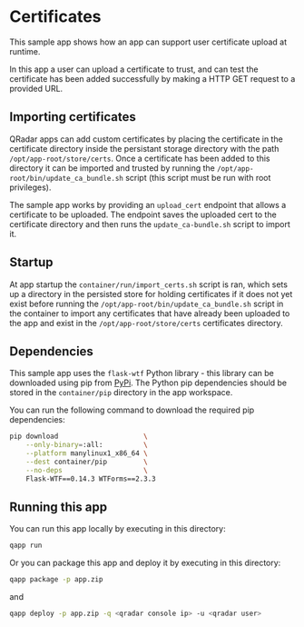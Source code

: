# Certificates

This sample app shows how an app can support user certificate upload at runtime.

In this app a user can upload a certificate to trust, and can test the certificate has been added successfully by
making a HTTP GET request to a provided URL.

## Importing certificates

QRadar apps can add custom certificates by placing the certificate in the certificate directory inside the persistant
storage directory with the path `/opt/app-root/store/certs`. Once a certificate has been added to this directory it
can be imported and trusted by running the `/opt/app-root/bin/update_ca_bundle.sh` script (this script must be run
with root privileges).

The sample app works by providing an `upload_cert` endpoint that allows a certificate to be uploaded. The endpoint
saves the uploaded cert to the certificate directory and then runs the `update_ca-bundle.sh` script to import it.

## Startup

At app startup the `container/run/import_certs.sh` script is ran, which sets up a directory in the persisted store for
holding certificates if it does not yet exist before running the `/opt/app-root/bin/update_ca_bundle.sh` script in the
container to import any certificates that have already been uploaded to the app and exist in the
`/opt/app-root/store/certs` certificates directory.

## Dependencies

This sample app uses the `flask-wtf` Python library - this library can be downloaded using pip from
[PyPi](https://pypi.org/). The Python pip dependencies should be stored in the `container/pip` directory in the app
workspace.

You can run the following command to download the required pip dependencies:

```bash
pip download                     \
    --only-binary=:all:          \
    --platform manylinux1_x86_64 \
    --dest container/pip         \
    --no-deps                    \
    Flask-WTF==0.14.3 WTForms==2.3.3
```

## Running this app

You can run this app locally by executing in this directory:

```bash
qapp run
```

Or you can package this app and deploy it by executing in this directory:

```bash
qapp package -p app.zip
```

and

```bash
qapp deploy -p app.zip -q <qradar console ip> -u <qradar user>
```
